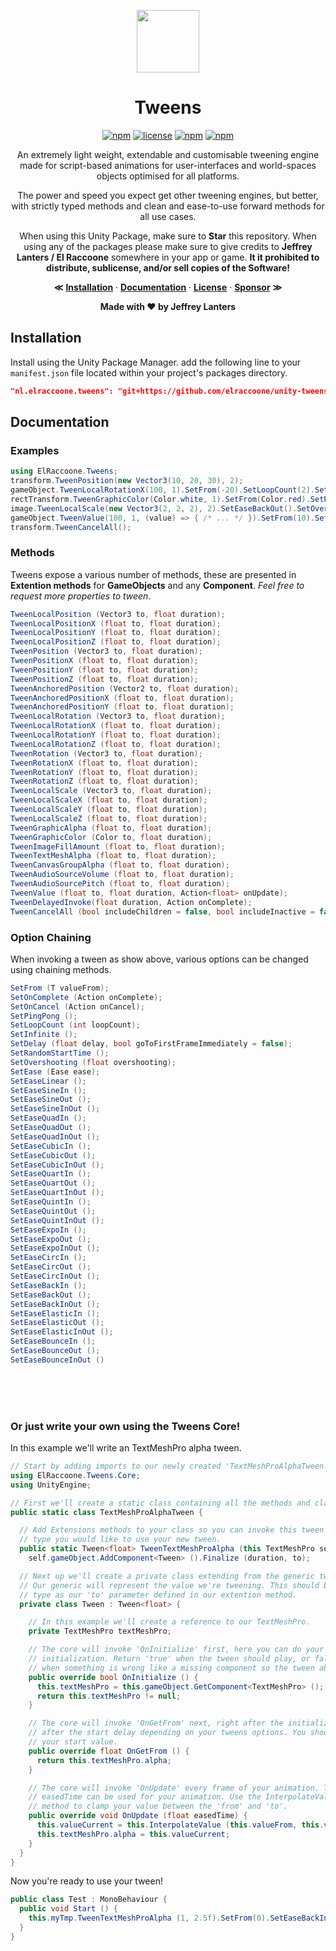 <div align="center">

<img src="https://raw.githubusercontent.com/elraccoone/unity-tweens/master/.github/WIKI/logo.jpg" height="100px"></br>

# Tweens

[![npm](https://img.shields.io/badge/upm-1.4.0-232c37.svg?style=for-the-badge)]()
[![license](https://img.shields.io/badge/license-Custom-%23ecc531.svg?style=for-the-badge)](./LICENSE.md)
[![npm](https://img.shields.io/badge/sponsor-donate-E12C9A.svg?style=for-the-badge)](https://paypal.me/jeffreylanters)
[![npm](https://img.shields.io/github/stars/elraccoone/unity-tweens.svg?style=for-the-badge)]()

An extremely light weight, extendable and customisable tweening engine made for script-based animations for user-interfaces and world-spaces objects optimised for all platforms.

The power and speed you expect get other tweening engines, but better, with strictly typed methods and clean and ease-to-use forward methods for all use cases.

When using this Unity Package, make sure to **Star** this repository. When using any of the packages please make sure to give credits to **Jeffrey Lanters / El Raccoone** somewhere in your app or game. **It it prohibited to distribute, sublicense, and/or sell copies of the Software!**

**&Lt;**
[**Installation**](#installation) &middot;
[**Documentation**](#documentation) &middot;
[**License**](./LICENSE.md) &middot;
[**Sponsor**](https://paypal.me/jeffreylanters)
**&Gt;**

**Made with &hearts; by Jeffrey Lanters**

</div>

## Installation

Install using the Unity Package Manager. add the following line to your `manifest.json` file located within your project's packages directory.

```json
"nl.elraccoone.tweens": "git+https://github.com/elraccoone/unity-tweens"
```

## Documentation

### Examples

```cs
using ElRaccoone.Tweens;
transform.TweenPosition(new Vector3(10, 20, 30), 2);
gameObject.TweenLocalRotationX(100, 1).SetFrom(-20).SetLoopCount(2).SetEaseQuadIn();
rectTransform.TweenGraphicColor(Color.white, 1).SetFrom(Color.red).SetPingPong().SetInfinite();
image.TweenLocalScale(new Vector3(2, 2, 2), 2).SetEaseBackOut().SetOvershooting(0.5f);
gameObject.TweenValue(100, 1, (value) => { /* ... */ }).SetFrom(10).SetEase(Ease.QuadOut);
transform.TweenCancelAll();
```

### Methods

Tweens expose a various number of methods, these are presented in **Extention methods** for **GameObjects** and any **Component**. _Feel free to request more properties to tween_.

```cs
TweenLocalPosition (Vector3 to, float duration);
TweenLocalPositionX (float to, float duration);
TweenLocalPositionY (float to, float duration);
TweenLocalPositionZ (float to, float duration);
TweenPosition (Vector3 to, float duration);
TweenPositionX (float to, float duration);
TweenPositionY (float to, float duration);
TweenPositionZ (float to, float duration);
TweenAnchoredPosition (Vector2 to, float duration);
TweenAnchoredPositionX (float to, float duration);
TweenAnchoredPositionY (float to, float duration);
TweenLocalRotation (Vector3 to, float duration);
TweenLocalRotationX (float to, float duration);
TweenLocalRotationY (float to, float duration);
TweenLocalRotationZ (float to, float duration);
TweenRotation (Vector3 to, float duration);
TweenRotationX (float to, float duration);
TweenRotationY (float to, float duration);
TweenRotationZ (float to, float duration);
TweenLocalScale (Vector3 to, float duration);
TweenLocalScaleX (float to, float duration);
TweenLocalScaleY (float to, float duration);
TweenLocalScaleZ (float to, float duration);
TweenGraphicAlpha (float to, float duration);
TweenGraphicColor (Color to, float duration);
TweenImageFillAmount (float to, float duration);
TweenTextMeshAlpha (float to, float duration);
TweenCanvasGroupAlpha (float to, float duration);
TweenAudioSourceVolume (float to, float duration);
TweenAudioSourcePitch (float to, float duration);
TweenValue (float to, float duration, Action<float> onUpdate);
TweenDelayedInvoke(float duration, Action onComplete);
TweenCancelAll (bool includeChildren = false, bool includeInactive = false);
```

### Option Chaining

When invoking a tween as show above, various options can be changed using chaining methods.

```cs
SetFrom (T valueFrom);
SetOnComplete (Action onComplete);
SetOnCancel (Action onCancel);
SetPingPong ();
SetLoopCount (int loopCount);
SetInfinite ();
SetDelay (float delay, bool goToFirstFrameImmediately = false);
SetRandomStartTime ();
SetOvershooting (float overshooting);
SetEase (Ease ease);
SetEaseLinear ();
SetEaseSineIn ();
SetEaseSineOut ();
SetEaseSineInOut ();
SetEaseQuadIn ();
SetEaseQuadOut ();
SetEaseQuadInOut ();
SetEaseCubicIn ();
SetEaseCubicOut ();
SetEaseCubicInOut ();
SetEaseQuartIn ();
SetEaseQuartOut ();
SetEaseQuartInOut ();
SetEaseQuintIn ();
SetEaseQuintOut ();
SetEaseQuintInOut ();
SetEaseExpoIn ();
SetEaseExpoOut ();
SetEaseExpoInOut ();
SetEaseCircIn ();
SetEaseCircOut ();
SetEaseCircInOut ();
SetEaseBackIn ();
SetEaseBackOut ();
SetEaseBackInOut ();
SetEaseElasticIn ();
SetEaseElasticOut ();
SetEaseElasticInOut ();
SetEaseBounceIn ();
SetEaseBounceOut ();
SetEaseBounceInOut ()
```

<br/><br/><br/>

### Or just write your own using the Tweens Core!

In this example we'll write an TextMeshPro alpha tween.

```cs
// Start by adding imports to our newly created 'TextMeshProAlphaTween.cs'
using ElRaccoone.Tweens.Core;
using UnityEngine;

// First we'll create a static class containing all the methods and classes.
public static class TextMeshProAlphaTween {

  // Add Extensions methods to your class so you can invoke this tween on any
  // type you would like to use your new tween.
  public static Tween<float> TweenTextMeshProAlpha (this TextMeshPro self, float to, float duration) =>
    self.gameObject.AddComponent<Tween> ().Finalize (duration, to);

  // Next up we'll create a private class extending from the generic tween class.
  // Our generic will represent the value we're tweening. This should be the same
  // type as our 'to' parameter defined in our extention method.
  private class Tween : Tween<float> {

    // In this example we'll create a reference to our TextMeshPro.
    private TextMeshPro textMeshPro;

    // The core will invoke 'OnInitialize' first, here you can do your
    // initialization. Return 'true' when the tween should play, or false
    // when something is wrong like a missing component so the tween aborts.
    public override bool OnInitialize () {
      this.textMeshPro = this.gameObject.GetComponent<TextMeshPro> ();
      return this.textMeshPro != null;
    }

    // The core will invoke 'OnGetFrom' next, right after the initialize or
    // after the start delay depending on your tweens options. You should return
    // your start value.
    public override float OnGetFrom () {
      return this.textMeshPro.alpha;
    }

    // The core will invoke 'OnUpdate' every frame of your animation. The
    // easedTime can be used for your animation. Use the InterpolateValue
    // method to clamp your value between the 'from' and 'to'.
    public override void OnUpdate (float easedTime) {
      this.valueCurrent = this.InterpolateValue (this.valueFrom, this.valueTo, easedTime);
      this.textMeshPro.alpha = this.valueCurrent;
    }
  }
}
```

Now you're ready to use your tween!

```cs
public class Test : MonoBehaviour {
  public void Start () {
    this.myTmp.TweenTextMeshProAlpha (1, 2.5f).SetFrom(0).SetEaseBackIn().SetDelay(1);
  }
}
```
